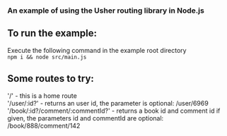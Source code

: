 ### An example of using the Usher routing library in Node.js

## To run the example:

Execute the following command in the example root directory </br>
`npm i && node src/main.js`

## Some routes to try:

'/' - this is a home route </br>
'/user/:id?' - returns an user id, the parameter is optional: /user/6969 </br>
'/book/:id?/comment/:commentId?' - returns a book id and comment id if given, the parameters id and commentId are optional: /book/888/comment/142
